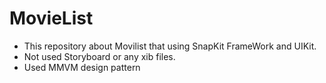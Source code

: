 # MovieList

- This repository about Movilist that using SnapKit FrameWork and UIKit.
- Not used Storyboard or any xib files.
- Used MMVM design pattern
